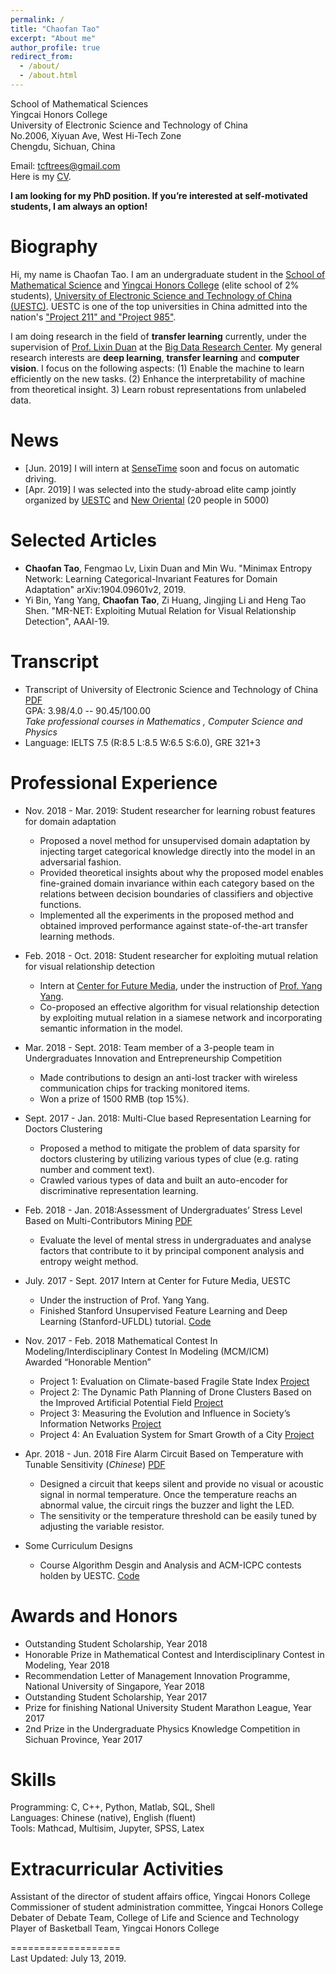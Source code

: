 ```yaml
---
permalink: /
title: "Chaofan Tao"
excerpt: "About me"
author_profile: true
redirect_from: 
  - /about/
  - /about.html
---
```


School of Mathematical Sciences  
Yingcai Honors College  
University of Electronic Science and Technology of China  
No.2006, Xiyuan Ave, West Hi-Tech Zone  
Chengdu, Sichuan, China  

Email: tcftrees@gmail.com  
Here is my [CV](https://github.com/ChaofanTao/ChaofanTao.github.io/blob/master/files/CV_Chaofan-Tao%20%E9%99%B6%E8%B6%85%E5%87%A1.pdf).  

__I am looking for my PhD position. If you’re interested at self-motivated students, I am always an option!__


# Biography
Hi, my name is Chaofan Tao. I am an undergraduate student in the [School of Mathematical Science](http://www.math.uestc.edu.cn/) and [Yingcai Honors College](http://www.yingcai.uestc.edu.cn/) (elite school of  2% students), [University of Electronic Science and Technology of China (UESTC)](https://www.uestc.edu.cn/). UESTC is one of the top universities in China admitted into the nation's ["Project 211" and "Project 985"](https://en.uestc.edu.cn/index.php?m=content&c=index&a=lists&catid=72). 

I am doing research in the field of __transfer learning__ currently, under the supervision of [Prof. Lixin Duan](http://lxduan.info/) at the [Big Data Research Center](http://www.ebigdata.org/). My general research interests are __deep learning__, __transfer learning__ and __computer vision__. I focus on the following aspects: (1) Enable the machine to learn efficiently on the new tasks. (2) Enhance the interpretability of machine from theoretical insight. 3) Learn robust representations from unlabeled data.

 

# News
* [Jun. 2019] I will intern at [SenseTime](https://www.sensetime.com/en/) soon and focus on automatic driving.
* [Apr. 2019] I was selected into the study-abroad elite camp jointly organized by [UESTC](https://www.uestc.edu.cn/) and [New Oriental](http://www.neworiental.org/english/) (20 people in 5000)


# Selected Articles
* __Chaofan Tao__, Fengmao Lv, Lixin Duan and Min Wu. "Minimax Entropy Network: Learning Categorical-Invariant Features for Domain Adaptation" arXiv:1904.09601v2, 2019. 
* Yi Bin, Yang Yang, __Chaofan Tao__, Zi Huang, Jingjing Li and Heng Tao Shen. "MR-NET: Exploiting Mutual Relation for Visual  Relationship Detection", AAAI-19.

# Transcript
* Transcript of University of Electronic Science and Technology of China 
<a href="https://github.com/ChaofanTao/ChaofanTao.github.io/blob/master/files/Transcript.pdf">PDF</a>  
   GPA: 3.98/4.0 -- 90.45/100.00    
   _Take professional courses in Mathematics , Computer Science and Physics_
* Language: IELTS 7.5 (R:8.5 L:8.5 W:6.5 S:6.0), GRE 321+3

# Professional Experience
* Nov. 2018 - Mar. 2019: Student researcher for learning robust features for domain adaptation
  + Proposed a novel method for unsupervised domain adaptation by injecting target categorical knowledge directly into the model in an adversarial fashion.
  + Provided theoretical insights about why the proposed model enables fine-grained domain invariance within each category based on the relations between decision boundaries of classifiers and objective functions.
  + Implemented all the experiments in the proposed method and obtained improved performance against state-of-the-art transfer learning methods.

* Feb. 2018 - Oct. 2018: Student researcher for exploiting mutual relation for visual relationship detection
	+ Intern at [Center for Future Media](http://cfm.uestc.edu.cn/index), under the instruction of [Prof. Yang Yang](http://cfm.uestc.edu.cn/~yangyang/).
	+ Co-proposed an effective algorithm for visual relationship detection by exploiting mutual relation in a siamese network and incorporating semantic information in the model.

 
* Mar. 2018 - Sept. 2018: Team member of a 3-people team in Undergraduates Innovation and Entrepreneurship Competition
  + Made contributions to design an anti-lost tracker with wireless communication chips for tracking monitored items.
  + Won a prize of 1500 RMB (top 15%).
  
* Sept. 2017 - Jan. 2018: Multi-Clue based Representation Learning for Doctors Clustering
  + Proposed a method to mitigate the problem of data sparsity for doctors clustering by utilizing various types of clue (e.g. rating number and comment text).
  + Crawled various types of data and built an auto-encoder for discriminative representation learning.

* Feb. 2018 - Jan. 2018:Assessment of Undergraduates’ Stress Level Based on Multi-Contributors Mining [PDF](https://github.com/ChaofanTao/ChaofanTao.github.io/blob/master/files/Assessment%20of%20Undergraduates%E2%80%99%20Stress%20Level%20Based%20on%20Multi-Contributors%20Mining.pdf)  
  + Evaluate the level of mental stress in undergraduates and analyse factors that contribute to it by principal component analysis and entropy weight method.
  
* July. 2017 - Sept. 2017 Intern at Center for Future Media, UESTC
  + Under the instruction of Prof. Yang Yang.
  + Finished Stanford Unsupervised Feature Learning and Deep Learning (Stanford-UFLDL) tutorial. [Code](https://github.com/ChaofanTao/MachineLearning-UFLDL)
  
* Nov. 2017 - Feb. 2018 Mathematical Contest In Modeling/Interdisciplinary Contest In Modeling (MCM/ICM)              
Awarded “Honorable Mention” 
	+ Project 1: Evaluation on Climate-based Fragile State Index  [Project](https://github.com/ChaofanTao/MCM/tree/master/2018-COMAP)  
	+ Project 2: The Dynamic Path Planning of Drone Clusters Based on the Improved Artificial Potential Field 
	[Project](https://github.com/ChaofanTao/MCM/tree/master/2017-UESTC-MCM)
	+ Project 3: Measuring the Evolution and Influence in Society’s Information Networks [Project](https://github.com/ChaofanTao/MCM/blob/master/2016-COMAP)
	+ Project 4: An Evaluation System for Smart Growth of a City  [Project](https://github.com/ChaofanTao/MCM/blob/master/2017-COMAP/)

*  Apr. 2018 - Jun. 2018 Fire Alarm Circuit Based on Temperature with Tunable Sensitivity (_Chinese_) [PDF](https://github.com/ChaofanTao/ChaofanTao.github.io/blob/master/files/%E5%A3%B0%E5%85%89%E7%81%AB%E7%81%BE%E6%8A%A5%E8%AD%A6%E7%94%B5%E8%B7%AF%E8%AE%BE%E8%AE%A1%E6%8A%A5%E5%91%8A-%E9%99%B6%E8%B6%85%E5%87%A1.pdf)
	+ Designed a circuit that keeps silent and provide no visual or acoustic signal in normal temperature. Once the temperature reachs an abnormal value, the circuit rings the buzzer and light the LED.  
	+ The sensitivity or the temperature threshold can be easily tuned by adjusting the variable resistor.

* Some Curriculum Designs
  + Course Algorithm Desgin and Analysis and ACM-ICPC contests holden by UESTC. [Code](https://github.com/ChaofanTao/AlgorithmDesign)
 

# Awards and Honors
* Outstanding Student Scholarship, Year 2018  
* Honorable Prize in Mathematical Contest and Interdisciplinary Contest in Modeling, Year 2018 
* Recommendation Letter of Management Innovation Programme, National University of Singapore, Year 2018   
* Outstanding Student Scholarship, Year 2017  
* Prize for finishing National University Student Marathon League, Year 2017  
* 2nd Prize in the Undergraduate Physics Knowledge Competition in Sichuan Province, Year 2017  

# Skills
Programming: C, C++, Python, Matlab, SQL, Shell  
Languages: Chinese (native), English (fluent)    
Tools: Mathcad, Multisim, Jupyter, SPSS, Latex  

# Extracurricular Activities
Assistant of the director of student affairs office, Yingcai Honors College  
Commissioner of student administration committee, Yingcai Honors College  
Debater of Debate Team, College of Life and Science and Technology  
Player of Basketball Team, Yingcai Honors College  


===================  
Last Updated: July 13, 2019.
